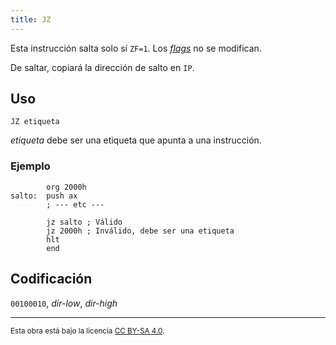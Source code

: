 ```yaml
---
title: JZ
---
```


Esta instrucción salta solo sí `ZF=1`. Los [_flags_](/docs/cpu/#flags) no se modifican.

De saltar, copiará la dirección de salto en `IP`.

## Uso

```vonsim
JZ etiqueta
```

_etiqueta_ debe ser una etiqueta que apunta a una instrucción.

### Ejemplo

```vonsim
        org 2000h
salto:  push ax
        ; --- etc ---

        jz salto ; Válido
        jz 2000h ; Inválido, debe ser una etiqueta
        hlt
        end
```

## Codificación

`00100010`, _dir-low_, _dir-high_

---

<small>Esta obra está bajo la licencia <a target="_blank" rel="license noopener noreferrer" href="http://creativecommons.org/licenses/by-sa/4.0/">CC BY-SA 4.0</a>.</small>
